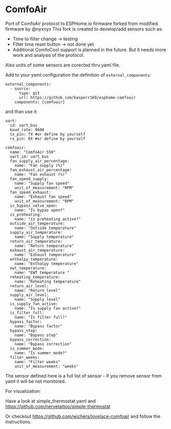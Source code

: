 # ComfoAir
Port of ComfoAir protocol to ESPHome.io firmware forked from modified firmware by @nyxnyx 
This fork is created to develop/add sensors such as:
- Time to filter change -> testing
- Filter time reset button -> not done yet
- Additional ComfoCool support is planned in the future. But it needs more work and analysis of the protocol.

Also units of some sensors are corected thru yaml file.

Add to your yaml configuration the definition of `external_components`:
```
external_components:
  - source:
      type: git
      url: https://github.com/kasperr169/esphome-comfoair
    components: [comfoair]
```
and than use it:
```
uart:
  id: uart_bus
  baud_rate: 9600
  tx_pin: TX #or define by yourself
  rx_pin: RX #or define by yourself

comfoair:
  name: "ComfoAir 550"
  uart_id: uart_bus
  fan_supply_air_percentage:
    name: "Fan supply (%)"
  fan_exhaust_air_percentage:
    name: "Fan exhaust (%)"
  fan_speed_supply:
    name: "Supply fan speed"
    unit_of_measurement: "RPM"
  fan_speed_exhaust:
    name: "Exhaust fan speed"
    unit_of_measurement: "RPM"
  is_bypass_valve_open:
    name: "Is bypas open?"
  is_preheating:
    name: "is preheating active?"
  outside_air_temperature:
    name: "Outside temperature"
  supply_air_temperature:
    name: "Supply temperature"
  return_air_temperature:
    name: "Return temperature"
  exhaust_air_temperature:
    name: "Exhaust temperature"
  enthalpy_temperature:
    name: "Enthalpy temperature"
  ewt_temperature:
    name: "EWT temperature "
  reheating_temperature:
    name: "Reheating temperature"
  return_air_level:
    name: "Return level"
  supply_air_level:
    name: "Supply level"
  is_supply_fan_active:
    name: "Is supply fan active?"
  is_filter_full:
    name: "Is filter full?"
  bypass_factor:
    name: "Bypass factor"
  bypass_step:
    name: "Bypass step"
  bypass_correction:
    name: "Bypass correction"
  is_summer_mode:
    name: "Is summer mode?"
  filter_weeks:
    name: "Filter weeks"
    unit_of_measurement: "weeks"
```

The sensor defined here is a full list of sensor - if you remove sensor from yaml it will be not monitored.


For visualization: 

Have a look at simple_thermostat.yaml and https://github.com/nervetattoo/simple-thermostat

Or checkout https://github.com/wichers/lovelace-comfoair and follow the instructions.
